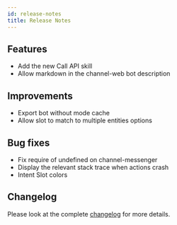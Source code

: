 ```yaml
---
id: release-notes
title: Release Notes
---
```


## Features

- Add the new Call API skill
- Allow markdown in the channel-web bot description

## Improvements
- Export bot without mode cache
- Allow slot to match to multiple entities options

## Bug fixes

- Fix require of undefined on channel-messenger
- Display the relevant stack trace when actions crash
- Intent Slot colors

## Changelog

Please look at the complete [changelog](https://github.com/botpress/botpress/blob/master/CHANGELOG.md) for more details.
